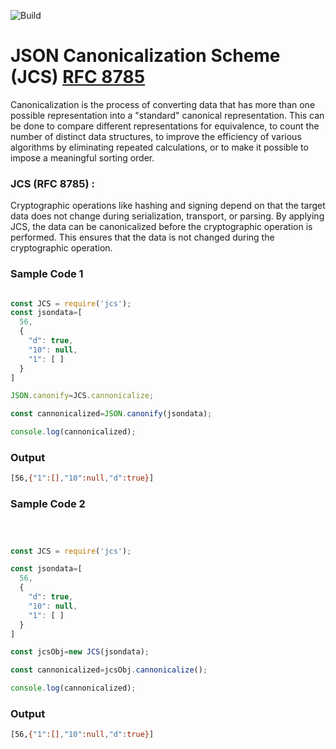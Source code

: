 ![Build](https://github.com/hypersign-protocol/JCS/actions/workflows/node.yml/badge.svg)


# JSON Canonicalization Scheme (JCS)  [RFC 8785](https://www.rfc-editor.org/rfc/rfc8785)

Canonicalization is the process of converting data that has more than one possible representation into a "standard" canonical representation.  This can be done to compare different representations for equivalence, to count the number of distinct data structures, to improve the efficiency of various algorithms by eliminating repeated calculations, or to make it possible to impose a meaningful sorting order.

### JCS (RFC 8785) :
Cryptographic operations like hashing and signing depend on that the target data does not change during serialization, transport, or parsing. By applying JCS, the data can be canonicalized before the cryptographic operation is performed. This ensures that the data is not changed during the cryptographic operation.


### Sample Code  1

```Javascript

const JCS = require('jcs');
const jsondata=[
  56,
  {
    "d": true,
    "10": null,
    "1": [ ]
  }
]

JSON.canonify=JCS.cannonicalize;

const cannonicalized=JSON.canonify(jsondata);

console.log(cannonicalized);

```

### Output

```bash
[56,{"1":[],"10":null,"d":true}]
```





### Sample Code  2

```Javascript



const JCS = require('jcs');

const jsondata=[
  56,
  {
    "d": true,
    "10": null,
    "1": [ ]
  }
]

const jcsObj=new JCS(jsondata);

const cannonicalized=jcsObj.cannonicalize();

console.log(cannonicalized);

```

### Output

```bash
[56,{"1":[],"10":null,"d":true}]
```



